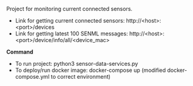 Project for monitoring current connected sensors. 
- Link for getting current connected sensors: http://\<host\>:\<port\>/devices
- Link for getting latest 100 SENML messages: http://\<host\>:\<port\>/device/info/all/<device_mac>

**Command**

- To run project: python3 sensor-data-services.py
- To deploy/run docker image: docker-compose up (modified docker-compose.yml to correct environment)


